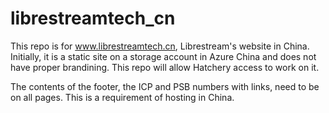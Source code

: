 # librestreamtech_cn
This repo is for www.librestreamtech.cn, Librestream's website in China. Initially, it is a static site on a storage account in Azure China and does not have proper brandining. This repo will allow Hatchery access to work on it.

The contents of the footer, the ICP and PSB numbers with links, need to be on all pages. This is a requirement of hosting in China.

